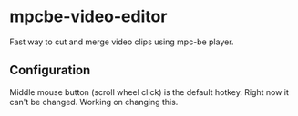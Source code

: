 # mpcbe-video-editor
Fast way to cut and merge video clips using mpc-be player.

## Configuration

Middle mouse button (scroll wheel click) is the default hotkey. Right now it can't be changed. Working on changing this.

